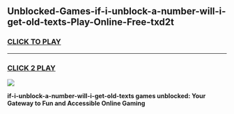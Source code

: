 
## Unblocked-Games-if-i-unblock-a-number-will-i-get-old-texts-Play-Online-Free-txd2t
<h3>
<a href="https://premium76.site?title=if-i-unblock-a-number-will-i-get-old-texts&ref=26A">CLICK TO PLAY</a></h3>
<hr>

<h3>
<a href="https://premium76.site?title=if-i-unblock-a-number-will-i-get-old-texts&ref=26A">CLICK 2 PLAY</a>
  
</h3>

<a href="https://premium76.site?title=if-i-unblock-a-number-will-i-get-old-texts&ref=26A"><img src="https://clearcache.store/games.png"></a>


**if-i-unblock-a-number-will-i-get-old-texts games unblocked: Your Gateway to Fun and Accessible Online Gaming**
